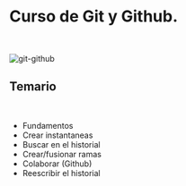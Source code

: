 # Curso de Git y Github.

<br>

![git-github](.imagenes/git-github.png)
## Temario

<br>

- Fundamentos
- Crear instantaneas
- Buscar en el historial
- Crear/fusionar ramas
- Colaborar (Github)
- Reescribir el historial